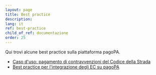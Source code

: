 ```yaml
---
layout: page
title: Best practice
description:
lang: it
ref: best-practice
child_of_ref: documentazione
order: 25
---
```


Qui trovi alcune best practice sulla piattaforma pagoPA.

- [Caso d'uso: pagamento di contravvenzioni del Codice della Strada](https://github.com/italia/lg-pagopa-docs/blob/master/documentazione_tecnica_collegata/best_practices/multe_con_preavviso_agid.pdf)
- [Best practice per l'integrazione degli EC su pagoPA](https://pagopa.github.io/pagopa-toolkit-os-best-practice/)

